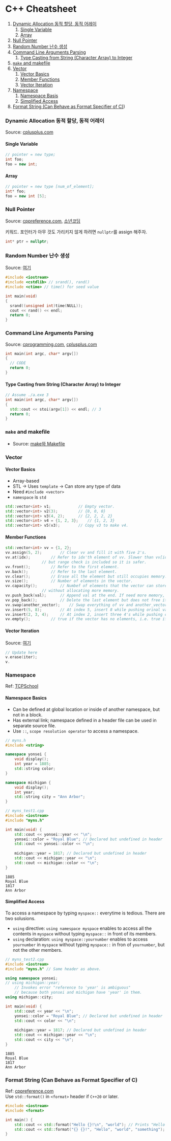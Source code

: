 # C++ Cheatsheet
1. [Dynamic Allocation 동적 할당, 동적 어레이](#dynamic-allocation-동적-할당-동적-어레이)
	1. [Single Variable](#single-variable)
	1. [Array](#array)
1. [Null Pointer](#null-pointer)
1. [Random Number 난수 생성](#random-number-난수-생성)
1. [Command Line Arguments Parsing](#command-line-arguments-parsing)
	1. [Type Casting from String (Character Array) to Integer](#type-casting-from-string-character-array-to-integer)
1. [`make` and makefile](#make-and-makefile)
1. [Vector](#vector)
	1. [Vector Basics](#vector-basics)
	1. [Member Functions](#member-functions)
	1. [Vector Iteration](#vector-iteration)
1. [Namespace](#namespace)
	1. [Namespace Basis](#namespace-basics)
	1. [Simplified Access](#simplified-access)
1. [Format String (Can Behave as Format Specifier of C)](#format-string-can-behave-as-format-specifier-of-c))
### Dynamic Allocation 동적 할당, 동적 어레이
Source: [cplusplus.com](http://www.cplusplus.com/doc/tutorial/dynamic/)
#### Single Variable
```cpp
// pointer = new type;
int foo;
foo = new int;
```
#### Array
```cpp
// pointer = new type [num_of_element];
int* foo;
foo = new int [5];
```
### Null Pointer
Source: [cppreference.com](https://en.cppreference.com/w/cpp/language/nullptr), [소년코딩](https://boycoding.tistory.com/200)  

키워드. 포인터가 아무 것도 가리키지 않게 하려면 `nullptr`를 assign 해주자.
```cpp
int* ptr = nullptr;
```
### Random Number 난수 생성
Source: [여기](https://arer.tistory.com/10)
```cpp
#include <iostream>
#include <cstdlib> // srand(), rand()
#include <ctime> // time() for seed value

int main(void)
{
  srand((unsigned int)time(NULL));
  cout << rand() << endl;
  return 0;
}
```
### Command Line Arguments Parsing
Source: [cprogramming.com](https://www.cprogramming.com/tutorial/lesson14.html), [cplusplus.com](http://www.cplusplus.com/articles/DEN36Up4/)
```cpp
int main(int argc, char* argv[])
{
  // CODE
  return 0;
}
```
#### Type Casting from String (Character Array) to Integer
```cpp
// Assume ./a.exe 3
int main(int argc, char* argv[])
{
  std::cout << stoi(argv[1]) << endl; // 3
  return 0;
}
```
### `make` and makefile
- Source: [make와 Makefile](https://bowbowbow.tistory.com/12)
### Vector
#### Vector Basics
* Array-based
* STL -> Uses `template` -> Can store any type of data
* Need `#include <vector>`
* `namespace` is `std`
```cpp
std::vector<int> v1;			// Empty vector.
std::vector<int> v2(3);			// {0, 0, 0}
std::vector<int> v3(4, 2);		// {2, 2, 2, 2}
std::vector<int> v4 = {1, 2, 3};	// {1, 2, 3}
std::vector<int> v5(v3);		// Copy v3 to make v4.
```
#### Member Functions
```cpp
std::vector<int> vv = {1, 2};
vv.assign(5, 2);		// Clear vv and fill it with five 2's.
vv.at(idx);			// Refer to idx'th element of vv. Slower than vv[idx]
				// but range check is included so it is safer.
vv.front();			// Refer to the first element.
vv.back();			// Refer to the last element.
vv.clear();			// Erase all the element but still occupies memory.
vv.size();			// Number of elements in the vector.
vv.capacity();			// Numbef of elements that the vector can store
				// without allocating more memory.
vv.push_back(val);		// Append val at the end. If need more memory, double the capacity.
vv.pop_back();			// Delete the last element but does not free its memory.
vv.swap(another_vector);	// Swap everything of vv and another_vector (elements, capacity, etc.)
vv.insert(5, 8);		// At index 5, insert 8 while pushing orinal values.
vv.insert(2, 3, 4);		// At index 2, insert three 4's while pushing original values.
vv.empty();			// true if the vector has no elements, i.e. true if vv.size() == 0.
```
#### Vector Iteration
Source: [여기](https://hyeonstorage.tistory.com/318)
```cpp
// Update here
v.erase(iter);
v.
```
### Namespace
Ref: [TCPSchool](http://www.tcpschool.com/cpp/cpp_scope_namespace)  
#### Namespace Basics
- Can be defined at global location or inside of another namespace, but not in a block.
- Has external link; namespace defined in a header file can be used in separate source file.
- Use `::`, `scope resolution operator` to access a namespace.
```c++
// myns.h
#include <string>

namespace yonsei {
	void display();
	int year = 1885;
	std::string color;
}

namespace michigan {
	void display();
	int year;
	std::string city = "Ann Arbor";
}
```
```c++
// myns_test1.cpp
#include <iostream>
#include "myns.h"

int main(void) {
	std::cout << yonsei::year << "\n";
	yonsei::color = "Royal Blue"; // Declared but undefined in header
	std::cout << yonsei::color << "\n";
	
	michigan::year = 1817; // Declared but undefined in header
	std::cout << michigan::year << "\n";
	std::cout << michigan::color << "\n";
}
```
```
1885
Royal Blue
1817
Ann Arbor
```
#### Simplified Access
To access a namespace by typing `myspace::` everytime is tedious. There are two solusions.
- `using` directive: `using namespace myspace` enables to access all the contents in `myspace` without typing `myspace::` in front of its members.
- `using` declaration: `using myspace::yournumber` enables to access `yournumber` in `myspace` without typing `myspace::` in fron of `yournumber`, but not the other members.
```cpp
// myns_test2.cpp
#include <iostream>
#include "myns.h" // Same header as above.

using namespace yonsei;
// using michigan::year;
	// Invokes error "reference to 'year' is ambiguous"
	// because both yonsei and michigan have 'year' in them.
using michigan::city;

int main(void) {
	std::cout << year << "\n";
	yonsei::color = "Royal Blue"; // Declared but undefined in header
	std::cout << color << "\n";
	
	michigan::year = 1817; // Declared but undefined in header
	std::cout << michigan::year << "\n";
	std::cout << city << "\n";
}

```
```
1885
Royal Blue
1817
Ann Arbor
```
### Format String (Can Behave as Format Specifier of C)
Ref: [cppreference.com](https://en.cppreference.com/w/cpp/utility/format/format)  
Use `std::format()` in `<format>` header if `C++20` or later.
```c++
#include <iostream>
#include <format>

int main() {
	std::cout << std::format("Hello {}!\n", "world"); // Prints "Hello world!"
	std::cout << std::format("{} {}!", "Hello", "world", "something"); // Prints "Hello world!"
}
```

